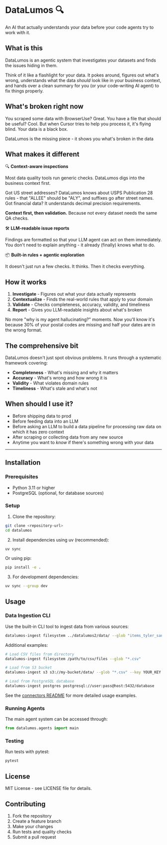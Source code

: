 # DataLumos 🔍

An AI that actually understands your data before your code agents try to work with it.

## What is this

DataLumos is an agentic system that investigates your datasets and finds the issues hiding in them. 

Think of it like a flashlight for your data. It pokes around, figures out what's wrong, understands what the data *should* look like in your business context, and hands over a clean summary for you (or your code-writing AI agent) to fix things properly.

## What's broken right now

You scraped some data with BrowserUse? Great. You have a file that should be useful? Cool. But when Cursor tries to help you process it, it's flying blind. Your data is a black box.

DataLumos is the missing piece - it shows you what's broken in the data

## What makes it different

🔍 **Context-aware inspections**

Most data quality tools run generic checks. DataLumos digs into the business context first.

Got US street addresses? DataLumos knows about USPS Publication 28 rules - that "ALLEE" should be "ALY", and suffixes go after street names. Got financial data? It understands decimal precision requirements. 

**Context first, then validation.** Because not every dataset needs the same QA checks. 

🛠️ **LLM-readable issue reports**

Findings are formatted so that your LLM agent can act on them immediately. You don't need to explain anything - it already (finally) knows what to do.

📦 **Built-in rules + agentic exploration**

It doesn't just run a few checks. It thinks. Then it checks everything.

## How it works

1. **Investigate** - Figures out what your data actually represents
2. **Contextualize** - Finds the real-world rules that apply to your domain
3. **Validate** - Checks completeness, accuracy, validity, and timeliness
4. **Report** - Gives you LLM-readable insights about what's broken

No more "why is my agent hallucinating?" moments. Now you'll know it's because 30% of your postal codes are missing and half your dates are in the wrong format.

## The comprehensive bit

DataLumos doesn't just spot obvious problems. It runs through a systematic framework covering:

- **Completeness** - What's missing and why it matters
- **Accuracy** - What's wrong and how wrong it is
- **Validity** - What violates domain rules
- **Timeliness** - What's stale and what's not

## When should I use it?

- Before shipping data to prod
- Before feeding data into an LLM
- Before asking an LLM to build a data pipeline for processing raw data on which it has zero context
- After scraping or collecting data from any new source
- Anytime you want to *know* if there's something wrong with your data

---

## Installation

### Prerequisites

- Python 3.11 or higher
- PostgreSQL (optional, for database sources)

### Setup

1. Clone the repository:
```bash
git clone <repository-url>
cd datalumos
```

2. Install dependencies using uv (recommended):
```bash
uv sync
```

Or using pip:
```bash
pip install -e .
```

3. For development dependencies:
```bash
uv sync --group dev
```

## Usage

### Data Ingestion CLI

Use the built-in CLI tool to ingest data from various sources:

```bash
datalumos-ingest filesystem ../datalumos2/data/ --glob "items_tyler_sanitized.json" --format jsonl --dataset tyler_items_data_test --verbose
```

Additional examples:
```bash
# Load CSV files from directory
datalumos-ingest filesystem /path/to/csv/files --glob "*.csv"

# Load from S3 bucket
datalumos-ingest s3 s3://my-bucket/data/ --glob "*.csv" --key YOUR_KEY --secret YOUR_SECRET

# Load from PostgreSQL database
datalumos-ingest postgres postgresql://user:pass@host:5432/database
```

See the [connectors README](src/datalumos/connectors/README.md) for more detailed usage examples.

### Running Agents

The main agent system can be accessed through:

```python
from datalumos.agents import main
```

### Testing

Run tests with pytest:
```bash
pytest
```

## License

MIT License - see LICENSE file for details.

## Contributing

1. Fork the repository
2. Create a feature branch
3. Make your changes
4. Run tests and quality checks
5. Submit a pull request